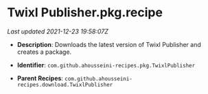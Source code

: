 # Twixl Publisher.pkg.recipe

_Last updated 2021-12-23 19:58:07Z_

- **Description**: Downloads the latest version of Twixl Publisher and creates a package.

- **Identifier**: `com.github.ahousseini-recipes.pkg.TwixlPublisher`

- **Parent Recipes**: `com.github.ahousseini-recipes.download.TwixlPublisher`